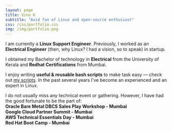 ```yaml
---
layout: page
title: Vinu K
subtitle: "Avid fan of Linux and open-source enthusiast"
css: /css/portfolio.css
img: /img/portfolio.png
---
```


<div id="portfolio-section">

<p class="portfolio-text">
<span class="fa fa-briefcase portfolio-icon"></span>
I am currently a <strong>Linux Support Engineer</strong>. Previously, I worked as an <strong>Electrical Engineer</strong> (then, why Linux? I had a vision, so to speak) in startup.
</p>

<p class="portfolio-text">
<span class="fa fa-graduation-cap portfolio-icon"></span>
I obtained my Bachelor of technology in <strong>Electrical</strong> from the University of Kerala and <strong>Redhat Certifications</strong> from Mumbai.
</p>

<p class="portfolio-text">
<span class="fa fa-code portfolio-icon"></span>
I enjoy writing <strong>useful & reusable bash scripts</strong> to make task easy &mdash; check out <a href="https://github.com/kevydotvinu/scripts">my scripts</a>. In the past several years I've become an experienced and an expert in Linux.
</p>

<p class="portfolio-text">
<span class="fa fa-users portfolio-icon"></span>
I do not usually miss any technical event or gathering. However, I have had the good fortunate to be the part of:<br> <strong>Oracle Bare Metal DBCS Sales Play Workshop - Mumbai</strong><br> <strong>Google Cloud Partner Summit - Mumbai</strong><br> <strong>AWS Technical Essentials Day - Mumbai</strong><br> <strong> Red Hat Boot Camp - Mumbai </strong><br>
</p>

</div>
